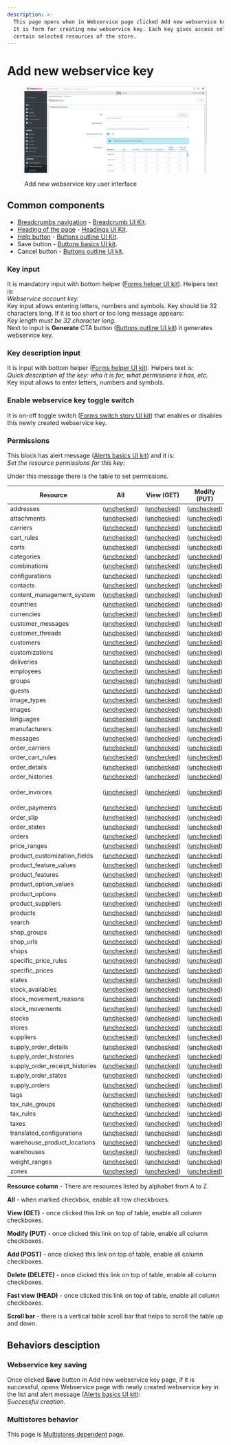 ```yaml
---
description: >-
  This page opens when in Webservice page clicked Add new webservice key button.
  It is form for creating new webservice key. Each key gives access only to
  certain selected resources of the store.
---
```


# Add new webservice key

<figure><img src="../../../../../../.gitbook/assets/image (1) (2) (2).png" alt=""><figcaption><p>Add new webservice key user interface</p></figcaption></figure>

## Common components

* [Breadcrumbs navigation](../../../../common-components/breadcrumbs.md) - [Breadcrumb UI Kit](https://build.prestashop.com/prestashop-ui-kit/?path=/story/breadcrumb--breadcrumb).
* [Heading of the page](../../../../common-components/heading-of-the-page.md) - [Headings UI Kit](https://build.prestashop.com/prestashop-ui-kit/?path=/story/headings--headings).
* [Help button](../../../../common-components/help-button.md) - [Buttons outline UI Kit](https://build.prestashop.com/prestashop-ui-kit/?path=/story/buttons--outline).
* Save button - [Buttons basics UI kit](https://build.prestashop.com/prestashop-ui-kit/?path=/story/buttons--basics).
* Cancel button - [Buttons outline UI kit](https://build.prestashop.com/prestashop-ui-kit/?path=/story/buttons--outline).

### Key input

It is mandatory input with bottom helper ([Forms helper UI kit](https://build.prestashop.com/prestashop-ui-kit/?path=/story/forms--helpers)). Helpers text is: \
_Webservice account key._ \
Key input allows entering letters, numbers and symbols. Key should be 32 characters long. If it is too short or too long message appears: \
_Key length must be 32 character long._\
Next to input is **Generate** CTA button ([Buttons outline UI kit](https://build.prestashop.com/prestashop-ui-kit/?path=/story/buttons--outline)) it generates webservice key.

### Key description input

It is input with bottom helper ([Forms helper UI kit](https://build.prestashop.com/prestashop-ui-kit/?path=/story/forms--helpers)). Helpers text is: \
_Quick description of the key: who it is for, what permissions it has, etc._\
Key input allows to enter letters, numbers and symbols.&#x20;

### Enable webservice key toggle switch

It is on-off toggle switch ([Forms switch story UI kit](https://build.prestashop.com/prestashop-ui-kit/?path=/story/forms--switch-story)) that enables or disables this newly created webservice key.

### Permissions

This block has alert message ([Alerts basics UI kit](https://build.prestashop.com/prestashop-ui-kit/?path=/story/alerts--basics)) and it is:\
_Set the resource permissions for this key:_

Under this message there is the table to set permissions.

| Resource                          | All                                                                                                           | View (GET)                                                                                                    | Modify (PUT)                                                                                                  | Add (POST)                                                                                                    | Delete (DELETE)                                                                                               | Fast view (HEAD)                                                                                              |
| --------------------------------- | ------------------------------------------------------------------------------------------------------------- | ------------------------------------------------------------------------------------------------------------- | ------------------------------------------------------------------------------------------------------------- | ------------------------------------------------------------------------------------------------------------- | ------------------------------------------------------------------------------------------------------------- | ------------------------------------------------------------------------------------------------------------- |
| addresses                         | ([unchecked](https://build.prestashop-project.org/prestashop-ui-kit/?path=/story/forms--stylised-checkboxes)) | ([unchecked](https://build.prestashop-project.org/prestashop-ui-kit/?path=/story/forms--stylised-checkboxes)) | ([unchecked](https://build.prestashop-project.org/prestashop-ui-kit/?path=/story/forms--stylised-checkboxes)) | ([unchecked](https://build.prestashop-project.org/prestashop-ui-kit/?path=/story/forms--stylised-checkboxes)) | ([unchecked](https://build.prestashop-project.org/prestashop-ui-kit/?path=/story/forms--stylised-checkboxes)) | ([unchecked](https://build.prestashop-project.org/prestashop-ui-kit/?path=/story/forms--stylised-checkboxes)) |
| attachments                       | ([unchecked](https://build.prestashop-project.org/prestashop-ui-kit/?path=/story/forms--stylised-checkboxes)) | ([unchecked](https://build.prestashop-project.org/prestashop-ui-kit/?path=/story/forms--stylised-checkboxes)) | ([unchecked](https://build.prestashop-project.org/prestashop-ui-kit/?path=/story/forms--stylised-checkboxes)) | ([unchecked](https://build.prestashop-project.org/prestashop-ui-kit/?path=/story/forms--stylised-checkboxes)) | ([unchecked](https://build.prestashop-project.org/prestashop-ui-kit/?path=/story/forms--stylised-checkboxes)) | ([unchecked](https://build.prestashop-project.org/prestashop-ui-kit/?path=/story/forms--stylised-checkboxes)) |
| carriers                          | ([unchecked](https://build.prestashop-project.org/prestashop-ui-kit/?path=/story/forms--stylised-checkboxes)) | ([unchecked](https://build.prestashop-project.org/prestashop-ui-kit/?path=/story/forms--stylised-checkboxes)) | ([unchecked](https://build.prestashop-project.org/prestashop-ui-kit/?path=/story/forms--stylised-checkboxes)) | ([unchecked](https://build.prestashop-project.org/prestashop-ui-kit/?path=/story/forms--stylised-checkboxes)) | ([unchecked](https://build.prestashop-project.org/prestashop-ui-kit/?path=/story/forms--stylised-checkboxes)) | ([unchecked](https://build.prestashop-project.org/prestashop-ui-kit/?path=/story/forms--stylised-checkboxes)) |
| cart\_rules                       | ([unchecked](https://build.prestashop-project.org/prestashop-ui-kit/?path=/story/forms--stylised-checkboxes)) | ([unchecked](https://build.prestashop-project.org/prestashop-ui-kit/?path=/story/forms--stylised-checkboxes)) | ([unchecked](https://build.prestashop-project.org/prestashop-ui-kit/?path=/story/forms--stylised-checkboxes)) | ([unchecked](https://build.prestashop-project.org/prestashop-ui-kit/?path=/story/forms--stylised-checkboxes)) | ([unchecked](https://build.prestashop-project.org/prestashop-ui-kit/?path=/story/forms--stylised-checkboxes)) | ([unchecked](https://build.prestashop-project.org/prestashop-ui-kit/?path=/story/forms--stylised-checkboxes)) |
| carts                             | ([unchecked](https://build.prestashop-project.org/prestashop-ui-kit/?path=/story/forms--stylised-checkboxes)) | ([unchecked](https://build.prestashop-project.org/prestashop-ui-kit/?path=/story/forms--stylised-checkboxes)) | ([unchecked](https://build.prestashop-project.org/prestashop-ui-kit/?path=/story/forms--stylised-checkboxes)) | ([unchecked](https://build.prestashop-project.org/prestashop-ui-kit/?path=/story/forms--stylised-checkboxes)) | ([unchecked](https://build.prestashop-project.org/prestashop-ui-kit/?path=/story/forms--stylised-checkboxes)) | ([unchecked](https://build.prestashop-project.org/prestashop-ui-kit/?path=/story/forms--stylised-checkboxes)) |
| categories                        | ([unchecked](https://build.prestashop-project.org/prestashop-ui-kit/?path=/story/forms--stylised-checkboxes)) | ([unchecked](https://build.prestashop-project.org/prestashop-ui-kit/?path=/story/forms--stylised-checkboxes)) | ([unchecked](https://build.prestashop-project.org/prestashop-ui-kit/?path=/story/forms--stylised-checkboxes)) | ([unchecked](https://build.prestashop-project.org/prestashop-ui-kit/?path=/story/forms--stylised-checkboxes)) | ([unchecked](https://build.prestashop-project.org/prestashop-ui-kit/?path=/story/forms--stylised-checkboxes)) | ([unchecked](https://build.prestashop-project.org/prestashop-ui-kit/?path=/story/forms--stylised-checkboxes)) |
| combinations                      | ([unchecked](https://build.prestashop-project.org/prestashop-ui-kit/?path=/story/forms--stylised-checkboxes)) | ([unchecked](https://build.prestashop-project.org/prestashop-ui-kit/?path=/story/forms--stylised-checkboxes)) | ([unchecked](https://build.prestashop-project.org/prestashop-ui-kit/?path=/story/forms--stylised-checkboxes)) | ([unchecked](https://build.prestashop-project.org/prestashop-ui-kit/?path=/story/forms--stylised-checkboxes)) | ([unchecked](https://build.prestashop-project.org/prestashop-ui-kit/?path=/story/forms--stylised-checkboxes)) | ([unchecked](https://build.prestashop-project.org/prestashop-ui-kit/?path=/story/forms--stylised-checkboxes)) |
| configurations                    | ([unchecked](https://build.prestashop-project.org/prestashop-ui-kit/?path=/story/forms--stylised-checkboxes)) | ([unchecked](https://build.prestashop-project.org/prestashop-ui-kit/?path=/story/forms--stylised-checkboxes)) | ([unchecked](https://build.prestashop-project.org/prestashop-ui-kit/?path=/story/forms--stylised-checkboxes)) | ([unchecked](https://build.prestashop-project.org/prestashop-ui-kit/?path=/story/forms--stylised-checkboxes)) | ([unchecked](https://build.prestashop-project.org/prestashop-ui-kit/?path=/story/forms--stylised-checkboxes)) | ([unchecked](https://build.prestashop-project.org/prestashop-ui-kit/?path=/story/forms--stylised-checkboxes)) |
| contacts                          | ([unchecked](https://build.prestashop-project.org/prestashop-ui-kit/?path=/story/forms--stylised-checkboxes)) | ([unchecked](https://build.prestashop-project.org/prestashop-ui-kit/?path=/story/forms--stylised-checkboxes)) | ([unchecked](https://build.prestashop-project.org/prestashop-ui-kit/?path=/story/forms--stylised-checkboxes)) | ([unchecked](https://build.prestashop-project.org/prestashop-ui-kit/?path=/story/forms--stylised-checkboxes)) | ([unchecked](https://build.prestashop-project.org/prestashop-ui-kit/?path=/story/forms--stylised-checkboxes)) | ([unchecked](https://build.prestashop-project.org/prestashop-ui-kit/?path=/story/forms--stylised-checkboxes)) |
| content\_management\_system       | ([unchecked](https://build.prestashop-project.org/prestashop-ui-kit/?path=/story/forms--stylised-checkboxes)) | ([unchecked](https://build.prestashop-project.org/prestashop-ui-kit/?path=/story/forms--stylised-checkboxes)) | ([unchecked](https://build.prestashop-project.org/prestashop-ui-kit/?path=/story/forms--stylised-checkboxes)) | ([unchecked](https://build.prestashop-project.org/prestashop-ui-kit/?path=/story/forms--stylised-checkboxes)) | ([unchecked](https://build.prestashop-project.org/prestashop-ui-kit/?path=/story/forms--stylised-checkboxes)) | ([unchecked](https://build.prestashop-project.org/prestashop-ui-kit/?path=/story/forms--stylised-checkboxes)) |
| countries                         | ([unchecked](https://build.prestashop-project.org/prestashop-ui-kit/?path=/story/forms--stylised-checkboxes)) | ([unchecked](https://build.prestashop-project.org/prestashop-ui-kit/?path=/story/forms--stylised-checkboxes)) | ([unchecked](https://build.prestashop-project.org/prestashop-ui-kit/?path=/story/forms--stylised-checkboxes)) | ([unchecked](https://build.prestashop-project.org/prestashop-ui-kit/?path=/story/forms--stylised-checkboxes)) | ([unchecked](https://build.prestashop-project.org/prestashop-ui-kit/?path=/story/forms--stylised-checkboxes)) | ([unchecked](https://build.prestashop-project.org/prestashop-ui-kit/?path=/story/forms--stylised-checkboxes)) |
| currencies                        | ([unchecked](https://build.prestashop-project.org/prestashop-ui-kit/?path=/story/forms--stylised-checkboxes)) | ([unchecked](https://build.prestashop-project.org/prestashop-ui-kit/?path=/story/forms--stylised-checkboxes)) | ([unchecked](https://build.prestashop-project.org/prestashop-ui-kit/?path=/story/forms--stylised-checkboxes)) | ([unchecked](https://build.prestashop-project.org/prestashop-ui-kit/?path=/story/forms--stylised-checkboxes)) | ([unchecked](https://build.prestashop-project.org/prestashop-ui-kit/?path=/story/forms--stylised-checkboxes)) | ([unchecked](https://build.prestashop-project.org/prestashop-ui-kit/?path=/story/forms--stylised-checkboxes)) |
| customer\_messages                | ([unchecked](https://build.prestashop-project.org/prestashop-ui-kit/?path=/story/forms--stylised-checkboxes)) | ([unchecked](https://build.prestashop-project.org/prestashop-ui-kit/?path=/story/forms--stylised-checkboxes)) | ([unchecked](https://build.prestashop-project.org/prestashop-ui-kit/?path=/story/forms--stylised-checkboxes)) | ([unchecked](https://build.prestashop-project.org/prestashop-ui-kit/?path=/story/forms--stylised-checkboxes)) | ([unchecked](https://build.prestashop-project.org/prestashop-ui-kit/?path=/story/forms--stylised-checkboxes)) | ([unchecked](https://build.prestashop-project.org/prestashop-ui-kit/?path=/story/forms--stylised-checkboxes)) |
| customer\_threads                 | ([unchecked](https://build.prestashop-project.org/prestashop-ui-kit/?path=/story/forms--stylised-checkboxes)) | ([unchecked](https://build.prestashop-project.org/prestashop-ui-kit/?path=/story/forms--stylised-checkboxes)) | ([unchecked](https://build.prestashop-project.org/prestashop-ui-kit/?path=/story/forms--stylised-checkboxes)) | ([unchecked](https://build.prestashop-project.org/prestashop-ui-kit/?path=/story/forms--stylised-checkboxes)) | ([unchecked](https://build.prestashop-project.org/prestashop-ui-kit/?path=/story/forms--stylised-checkboxes)) | ([unchecked](https://build.prestashop-project.org/prestashop-ui-kit/?path=/story/forms--stylised-checkboxes)) |
| customers                         | ([unchecked](https://build.prestashop-project.org/prestashop-ui-kit/?path=/story/forms--stylised-checkboxes)) | ([unchecked](https://build.prestashop-project.org/prestashop-ui-kit/?path=/story/forms--stylised-checkboxes)) | ([unchecked](https://build.prestashop-project.org/prestashop-ui-kit/?path=/story/forms--stylised-checkboxes)) | ([unchecked](https://build.prestashop-project.org/prestashop-ui-kit/?path=/story/forms--stylised-checkboxes)) | ([unchecked](https://build.prestashop-project.org/prestashop-ui-kit/?path=/story/forms--stylised-checkboxes)) | ([unchecked](https://build.prestashop-project.org/prestashop-ui-kit/?path=/story/forms--stylised-checkboxes)) |
| customizations                    | ([unchecked](https://build.prestashop-project.org/prestashop-ui-kit/?path=/story/forms--stylised-checkboxes)) | ([unchecked](https://build.prestashop-project.org/prestashop-ui-kit/?path=/story/forms--stylised-checkboxes)) | ([unchecked](https://build.prestashop-project.org/prestashop-ui-kit/?path=/story/forms--stylised-checkboxes)) | ([unchecked](https://build.prestashop-project.org/prestashop-ui-kit/?path=/story/forms--stylised-checkboxes)) | ([unchecked](https://build.prestashop-project.org/prestashop-ui-kit/?path=/story/forms--stylised-checkboxes)) | ([unchecked](https://build.prestashop-project.org/prestashop-ui-kit/?path=/story/forms--stylised-checkboxes)) |
| deliveries                        | ([unchecked](https://build.prestashop-project.org/prestashop-ui-kit/?path=/story/forms--stylised-checkboxes)) | ([unchecked](https://build.prestashop-project.org/prestashop-ui-kit/?path=/story/forms--stylised-checkboxes)) | ([unchecked](https://build.prestashop-project.org/prestashop-ui-kit/?path=/story/forms--stylised-checkboxes)) | ([unchecked](https://build.prestashop-project.org/prestashop-ui-kit/?path=/story/forms--stylised-checkboxes)) | ([unchecked](https://build.prestashop-project.org/prestashop-ui-kit/?path=/story/forms--stylised-checkboxes)) | ([unchecked](https://build.prestashop-project.org/prestashop-ui-kit/?path=/story/forms--stylised-checkboxes)) |
| employees                         | ([unchecked](https://build.prestashop-project.org/prestashop-ui-kit/?path=/story/forms--stylised-checkboxes)) | ([unchecked](https://build.prestashop-project.org/prestashop-ui-kit/?path=/story/forms--stylised-checkboxes)) | ([unchecked](https://build.prestashop-project.org/prestashop-ui-kit/?path=/story/forms--stylised-checkboxes)) | ([unchecked](https://build.prestashop-project.org/prestashop-ui-kit/?path=/story/forms--stylised-checkboxes)) | ([unchecked](https://build.prestashop-project.org/prestashop-ui-kit/?path=/story/forms--stylised-checkboxes)) | ([unchecked](https://build.prestashop-project.org/prestashop-ui-kit/?path=/story/forms--stylised-checkboxes)) |
| groups                            | ([unchecked](https://build.prestashop-project.org/prestashop-ui-kit/?path=/story/forms--stylised-checkboxes)) | ([unchecked](https://build.prestashop-project.org/prestashop-ui-kit/?path=/story/forms--stylised-checkboxes)) | ([unchecked](https://build.prestashop-project.org/prestashop-ui-kit/?path=/story/forms--stylised-checkboxes)) | ([unchecked](https://build.prestashop-project.org/prestashop-ui-kit/?path=/story/forms--stylised-checkboxes)) | ([unchecked](https://build.prestashop-project.org/prestashop-ui-kit/?path=/story/forms--stylised-checkboxes)) | ([unchecked](https://build.prestashop-project.org/prestashop-ui-kit/?path=/story/forms--stylised-checkboxes)) |
| guests                            | ([unchecked](https://build.prestashop-project.org/prestashop-ui-kit/?path=/story/forms--stylised-checkboxes)) | ([unchecked](https://build.prestashop-project.org/prestashop-ui-kit/?path=/story/forms--stylised-checkboxes)) | ([unchecked](https://build.prestashop-project.org/prestashop-ui-kit/?path=/story/forms--stylised-checkboxes)) | ([unchecked](https://build.prestashop-project.org/prestashop-ui-kit/?path=/story/forms--stylised-checkboxes)) | ([unchecked](https://build.prestashop-project.org/prestashop-ui-kit/?path=/story/forms--stylised-checkboxes)) | ([unchecked](https://build.prestashop-project.org/prestashop-ui-kit/?path=/story/forms--stylised-checkboxes)) |
| image\_types                      | ([unchecked](https://build.prestashop-project.org/prestashop-ui-kit/?path=/story/forms--stylised-checkboxes)) | ([unchecked](https://build.prestashop-project.org/prestashop-ui-kit/?path=/story/forms--stylised-checkboxes)) | ([unchecked](https://build.prestashop-project.org/prestashop-ui-kit/?path=/story/forms--stylised-checkboxes)) | ([unchecked](https://build.prestashop-project.org/prestashop-ui-kit/?path=/story/forms--stylised-checkboxes)) | ([unchecked](https://build.prestashop-project.org/prestashop-ui-kit/?path=/story/forms--stylised-checkboxes)) | ([unchecked](https://build.prestashop-project.org/prestashop-ui-kit/?path=/story/forms--stylised-checkboxes)) |
| images                            | ([unchecked](https://build.prestashop-project.org/prestashop-ui-kit/?path=/story/forms--stylised-checkboxes)) | ([unchecked](https://build.prestashop-project.org/prestashop-ui-kit/?path=/story/forms--stylised-checkboxes)) | ([unchecked](https://build.prestashop-project.org/prestashop-ui-kit/?path=/story/forms--stylised-checkboxes)) | ([unchecked](https://build.prestashop-project.org/prestashop-ui-kit/?path=/story/forms--stylised-checkboxes)) | ([unchecked](https://build.prestashop-project.org/prestashop-ui-kit/?path=/story/forms--stylised-checkboxes)) | ([unchecked](https://build.prestashop-project.org/prestashop-ui-kit/?path=/story/forms--stylised-checkboxes)) |
| languages                         | ([unchecked](https://build.prestashop-project.org/prestashop-ui-kit/?path=/story/forms--stylised-checkboxes)) | ([unchecked](https://build.prestashop-project.org/prestashop-ui-kit/?path=/story/forms--stylised-checkboxes)) | ([unchecked](https://build.prestashop-project.org/prestashop-ui-kit/?path=/story/forms--stylised-checkboxes)) | ([unchecked](https://build.prestashop-project.org/prestashop-ui-kit/?path=/story/forms--stylised-checkboxes)) | ([unchecked](https://build.prestashop-project.org/prestashop-ui-kit/?path=/story/forms--stylised-checkboxes)) | ([unchecked](https://build.prestashop-project.org/prestashop-ui-kit/?path=/story/forms--stylised-checkboxes)) |
| manufacturers                     | ([unchecked](https://build.prestashop-project.org/prestashop-ui-kit/?path=/story/forms--stylised-checkboxes)) | ([unchecked](https://build.prestashop-project.org/prestashop-ui-kit/?path=/story/forms--stylised-checkboxes)) | ([unchecked](https://build.prestashop-project.org/prestashop-ui-kit/?path=/story/forms--stylised-checkboxes)) | ([unchecked](https://build.prestashop-project.org/prestashop-ui-kit/?path=/story/forms--stylised-checkboxes)) | ([unchecked](https://build.prestashop-project.org/prestashop-ui-kit/?path=/story/forms--stylised-checkboxes)) | ([unchecked](https://build.prestashop-project.org/prestashop-ui-kit/?path=/story/forms--stylised-checkboxes)) |
| messages                          | ([unchecked](https://build.prestashop-project.org/prestashop-ui-kit/?path=/story/forms--stylised-checkboxes)) | ([unchecked](https://build.prestashop-project.org/prestashop-ui-kit/?path=/story/forms--stylised-checkboxes)) | ([unchecked](https://build.prestashop-project.org/prestashop-ui-kit/?path=/story/forms--stylised-checkboxes)) | ([unchecked](https://build.prestashop-project.org/prestashop-ui-kit/?path=/story/forms--stylised-checkboxes)) | ([unchecked](https://build.prestashop-project.org/prestashop-ui-kit/?path=/story/forms--stylised-checkboxes)) | ([unchecked](https://build.prestashop-project.org/prestashop-ui-kit/?path=/story/forms--stylised-checkboxes)) |
| order\_carriers                   | ([unchecked](https://build.prestashop-project.org/prestashop-ui-kit/?path=/story/forms--stylised-checkboxes)) | ([unchecked](https://build.prestashop-project.org/prestashop-ui-kit/?path=/story/forms--stylised-checkboxes)) | ([unchecked](https://build.prestashop-project.org/prestashop-ui-kit/?path=/story/forms--stylised-checkboxes)) | ([unchecked](https://build.prestashop-project.org/prestashop-ui-kit/?path=/story/forms--stylised-checkboxes)) | ([unchecked](https://build.prestashop-project.org/prestashop-ui-kit/?path=/story/forms--stylised-checkboxes)) | ([unchecked](https://build.prestashop-project.org/prestashop-ui-kit/?path=/story/forms--stylised-checkboxes)) |
| order\_cart\_rules                | ([unchecked](https://build.prestashop-project.org/prestashop-ui-kit/?path=/story/forms--stylised-checkboxes)) | ([unchecked](https://build.prestashop-project.org/prestashop-ui-kit/?path=/story/forms--stylised-checkboxes)) | ([unchecked](https://build.prestashop-project.org/prestashop-ui-kit/?path=/story/forms--stylised-checkboxes)) | ([unchecked](https://build.prestashop-project.org/prestashop-ui-kit/?path=/story/forms--stylised-checkboxes)) | ([unchecked](https://build.prestashop-project.org/prestashop-ui-kit/?path=/story/forms--stylised-checkboxes)) | ([unchecked](https://build.prestashop-project.org/prestashop-ui-kit/?path=/story/forms--stylised-checkboxes)) |
| order\_details                    | ([unchecked](https://build.prestashop-project.org/prestashop-ui-kit/?path=/story/forms--stylised-checkboxes)) | ([unchecked](https://build.prestashop-project.org/prestashop-ui-kit/?path=/story/forms--stylised-checkboxes)) | ([unchecked](https://build.prestashop-project.org/prestashop-ui-kit/?path=/story/forms--stylised-checkboxes)) | ([unchecked](https://build.prestashop-project.org/prestashop-ui-kit/?path=/story/forms--stylised-checkboxes)) | ([unchecked](https://build.prestashop-project.org/prestashop-ui-kit/?path=/story/forms--stylised-checkboxes)) | ([unchecked](https://build.prestashop-project.org/prestashop-ui-kit/?path=/story/forms--stylised-checkboxes)) |
| order\_histories                  | ([unchecked](https://build.prestashop-project.org/prestashop-ui-kit/?path=/story/forms--stylised-checkboxes)) | ([unchecked](https://build.prestashop-project.org/prestashop-ui-kit/?path=/story/forms--stylised-checkboxes)) | ([unchecked](https://build.prestashop-project.org/prestashop-ui-kit/?path=/story/forms--stylised-checkboxes)) | ([unchecked](https://build.prestashop-project.org/prestashop-ui-kit/?path=/story/forms--stylised-checkboxes)) | ([unchecked](https://build.prestashop-project.org/prestashop-ui-kit/?path=/story/forms--stylised-checkboxes)) | ([unchecked](https://build.prestashop-project.org/prestashop-ui-kit/?path=/story/forms--stylised-checkboxes)) |
| <p>order_invoices<br></p>         | ([unchecked](https://build.prestashop-project.org/prestashop-ui-kit/?path=/story/forms--stylised-checkboxes)) | ([unchecked](https://build.prestashop-project.org/prestashop-ui-kit/?path=/story/forms--stylised-checkboxes)) | ([unchecked](https://build.prestashop-project.org/prestashop-ui-kit/?path=/story/forms--stylised-checkboxes)) | ([unchecked](https://build.prestashop-project.org/prestashop-ui-kit/?path=/story/forms--stylised-checkboxes)) | ([unchecked](https://build.prestashop-project.org/prestashop-ui-kit/?path=/story/forms--stylised-checkboxes)) | ([unchecked](https://build.prestashop-project.org/prestashop-ui-kit/?path=/story/forms--stylised-checkboxes)) |
| order\_payments                   | ([unchecked](https://build.prestashop-project.org/prestashop-ui-kit/?path=/story/forms--stylised-checkboxes)) | ([unchecked](https://build.prestashop-project.org/prestashop-ui-kit/?path=/story/forms--stylised-checkboxes)) | ([unchecked](https://build.prestashop-project.org/prestashop-ui-kit/?path=/story/forms--stylised-checkboxes)) | ([unchecked](https://build.prestashop-project.org/prestashop-ui-kit/?path=/story/forms--stylised-checkboxes)) | ([unchecked](https://build.prestashop-project.org/prestashop-ui-kit/?path=/story/forms--stylised-checkboxes)) | ([unchecked](https://build.prestashop-project.org/prestashop-ui-kit/?path=/story/forms--stylised-checkboxes)) |
| order\_slip                       | ([unchecked](https://build.prestashop-project.org/prestashop-ui-kit/?path=/story/forms--stylised-checkboxes)) | ([unchecked](https://build.prestashop-project.org/prestashop-ui-kit/?path=/story/forms--stylised-checkboxes)) | ([unchecked](https://build.prestashop-project.org/prestashop-ui-kit/?path=/story/forms--stylised-checkboxes)) | ([unchecked](https://build.prestashop-project.org/prestashop-ui-kit/?path=/story/forms--stylised-checkboxes)) | ([unchecked](https://build.prestashop-project.org/prestashop-ui-kit/?path=/story/forms--stylised-checkboxes)) | ([unchecked](https://build.prestashop-project.org/prestashop-ui-kit/?path=/story/forms--stylised-checkboxes)) |
| order\_states                     | ([unchecked](https://build.prestashop-project.org/prestashop-ui-kit/?path=/story/forms--stylised-checkboxes)) | ([unchecked](https://build.prestashop-project.org/prestashop-ui-kit/?path=/story/forms--stylised-checkboxes)) | ([unchecked](https://build.prestashop-project.org/prestashop-ui-kit/?path=/story/forms--stylised-checkboxes)) | ([unchecked](https://build.prestashop-project.org/prestashop-ui-kit/?path=/story/forms--stylised-checkboxes)) | ([unchecked](https://build.prestashop-project.org/prestashop-ui-kit/?path=/story/forms--stylised-checkboxes)) | ([unchecked](https://build.prestashop-project.org/prestashop-ui-kit/?path=/story/forms--stylised-checkboxes)) |
| orders                            | ([unchecked](https://build.prestashop-project.org/prestashop-ui-kit/?path=/story/forms--stylised-checkboxes)) | ([unchecked](https://build.prestashop-project.org/prestashop-ui-kit/?path=/story/forms--stylised-checkboxes)) | ([unchecked](https://build.prestashop-project.org/prestashop-ui-kit/?path=/story/forms--stylised-checkboxes)) | ([unchecked](https://build.prestashop-project.org/prestashop-ui-kit/?path=/story/forms--stylised-checkboxes)) | ([unchecked](https://build.prestashop-project.org/prestashop-ui-kit/?path=/story/forms--stylised-checkboxes)) | ([unchecked](https://build.prestashop-project.org/prestashop-ui-kit/?path=/story/forms--stylised-checkboxes)) |
| price\_ranges                     | ([unchecked](https://build.prestashop-project.org/prestashop-ui-kit/?path=/story/forms--stylised-checkboxes)) | ([unchecked](https://build.prestashop-project.org/prestashop-ui-kit/?path=/story/forms--stylised-checkboxes)) | ([unchecked](https://build.prestashop-project.org/prestashop-ui-kit/?path=/story/forms--stylised-checkboxes)) | ([unchecked](https://build.prestashop-project.org/prestashop-ui-kit/?path=/story/forms--stylised-checkboxes)) | ([unchecked](https://build.prestashop-project.org/prestashop-ui-kit/?path=/story/forms--stylised-checkboxes)) | ([unchecked](https://build.prestashop-project.org/prestashop-ui-kit/?path=/story/forms--stylised-checkboxes)) |
| product\_customization\_fields    | ([unchecked](https://build.prestashop-project.org/prestashop-ui-kit/?path=/story/forms--stylised-checkboxes)) | ([unchecked](https://build.prestashop-project.org/prestashop-ui-kit/?path=/story/forms--stylised-checkboxes)) | ([unchecked](https://build.prestashop-project.org/prestashop-ui-kit/?path=/story/forms--stylised-checkboxes)) | ([unchecked](https://build.prestashop-project.org/prestashop-ui-kit/?path=/story/forms--stylised-checkboxes)) | ([unchecked](https://build.prestashop-project.org/prestashop-ui-kit/?path=/story/forms--stylised-checkboxes)) | ([unchecked](https://build.prestashop-project.org/prestashop-ui-kit/?path=/story/forms--stylised-checkboxes)) |
| product\_feature\_values          | ([unchecked](https://build.prestashop-project.org/prestashop-ui-kit/?path=/story/forms--stylised-checkboxes)) | ([unchecked](https://build.prestashop-project.org/prestashop-ui-kit/?path=/story/forms--stylised-checkboxes)) | ([unchecked](https://build.prestashop-project.org/prestashop-ui-kit/?path=/story/forms--stylised-checkboxes)) | ([unchecked](https://build.prestashop-project.org/prestashop-ui-kit/?path=/story/forms--stylised-checkboxes)) | ([unchecked](https://build.prestashop-project.org/prestashop-ui-kit/?path=/story/forms--stylised-checkboxes)) | ([unchecked](https://build.prestashop-project.org/prestashop-ui-kit/?path=/story/forms--stylised-checkboxes)) |
| product\_features                 | ([unchecked](https://build.prestashop-project.org/prestashop-ui-kit/?path=/story/forms--stylised-checkboxes)) | ([unchecked](https://build.prestashop-project.org/prestashop-ui-kit/?path=/story/forms--stylised-checkboxes)) | ([unchecked](https://build.prestashop-project.org/prestashop-ui-kit/?path=/story/forms--stylised-checkboxes)) | ([unchecked](https://build.prestashop-project.org/prestashop-ui-kit/?path=/story/forms--stylised-checkboxes)) | ([unchecked](https://build.prestashop-project.org/prestashop-ui-kit/?path=/story/forms--stylised-checkboxes)) | ([unchecked](https://build.prestashop-project.org/prestashop-ui-kit/?path=/story/forms--stylised-checkboxes)) |
| product\_option\_values           | ([unchecked](https://build.prestashop-project.org/prestashop-ui-kit/?path=/story/forms--stylised-checkboxes)) | ([unchecked](https://build.prestashop-project.org/prestashop-ui-kit/?path=/story/forms--stylised-checkboxes)) | ([unchecked](https://build.prestashop-project.org/prestashop-ui-kit/?path=/story/forms--stylised-checkboxes)) | ([unchecked](https://build.prestashop-project.org/prestashop-ui-kit/?path=/story/forms--stylised-checkboxes)) | ([unchecked](https://build.prestashop-project.org/prestashop-ui-kit/?path=/story/forms--stylised-checkboxes)) | ([unchecked](https://build.prestashop-project.org/prestashop-ui-kit/?path=/story/forms--stylised-checkboxes)) |
| product\_options                  | ([unchecked](https://build.prestashop-project.org/prestashop-ui-kit/?path=/story/forms--stylised-checkboxes)) | ([unchecked](https://build.prestashop-project.org/prestashop-ui-kit/?path=/story/forms--stylised-checkboxes)) | ([unchecked](https://build.prestashop-project.org/prestashop-ui-kit/?path=/story/forms--stylised-checkboxes)) | ([unchecked](https://build.prestashop-project.org/prestashop-ui-kit/?path=/story/forms--stylised-checkboxes)) | ([unchecked](https://build.prestashop-project.org/prestashop-ui-kit/?path=/story/forms--stylised-checkboxes)) | ([unchecked](https://build.prestashop-project.org/prestashop-ui-kit/?path=/story/forms--stylised-checkboxes)) |
| product\_suppliers                | ([unchecked](https://build.prestashop-project.org/prestashop-ui-kit/?path=/story/forms--stylised-checkboxes)) | ([unchecked](https://build.prestashop-project.org/prestashop-ui-kit/?path=/story/forms--stylised-checkboxes)) | ([unchecked](https://build.prestashop-project.org/prestashop-ui-kit/?path=/story/forms--stylised-checkboxes)) | ([unchecked](https://build.prestashop-project.org/prestashop-ui-kit/?path=/story/forms--stylised-checkboxes)) | ([unchecked](https://build.prestashop-project.org/prestashop-ui-kit/?path=/story/forms--stylised-checkboxes)) | ([unchecked](https://build.prestashop-project.org/prestashop-ui-kit/?path=/story/forms--stylised-checkboxes)) |
| products                          | ([unchecked](https://build.prestashop-project.org/prestashop-ui-kit/?path=/story/forms--stylised-checkboxes)) | ([unchecked](https://build.prestashop-project.org/prestashop-ui-kit/?path=/story/forms--stylised-checkboxes)) | ([unchecked](https://build.prestashop-project.org/prestashop-ui-kit/?path=/story/forms--stylised-checkboxes)) | ([unchecked](https://build.prestashop-project.org/prestashop-ui-kit/?path=/story/forms--stylised-checkboxes)) | ([unchecked](https://build.prestashop-project.org/prestashop-ui-kit/?path=/story/forms--stylised-checkboxes)) | ([unchecked](https://build.prestashop-project.org/prestashop-ui-kit/?path=/story/forms--stylised-checkboxes)) |
| search                            | ([unchecked](https://build.prestashop-project.org/prestashop-ui-kit/?path=/story/forms--stylised-checkboxes)) | ([unchecked](https://build.prestashop-project.org/prestashop-ui-kit/?path=/story/forms--stylised-checkboxes)) | ([unchecked](https://build.prestashop-project.org/prestashop-ui-kit/?path=/story/forms--stylised-checkboxes)) | ([unchecked](https://build.prestashop-project.org/prestashop-ui-kit/?path=/story/forms--stylised-checkboxes)) | ([unchecked](https://build.prestashop-project.org/prestashop-ui-kit/?path=/story/forms--stylised-checkboxes)) | ([unchecked](https://build.prestashop-project.org/prestashop-ui-kit/?path=/story/forms--stylised-checkboxes)) |
| shop\_groups                      | ([unchecked](https://build.prestashop-project.org/prestashop-ui-kit/?path=/story/forms--stylised-checkboxes)) | ([unchecked](https://build.prestashop-project.org/prestashop-ui-kit/?path=/story/forms--stylised-checkboxes)) | ([unchecked](https://build.prestashop-project.org/prestashop-ui-kit/?path=/story/forms--stylised-checkboxes)) | ([unchecked](https://build.prestashop-project.org/prestashop-ui-kit/?path=/story/forms--stylised-checkboxes)) | ([unchecked](https://build.prestashop-project.org/prestashop-ui-kit/?path=/story/forms--stylised-checkboxes)) | ([unchecked](https://build.prestashop-project.org/prestashop-ui-kit/?path=/story/forms--stylised-checkboxes)) |
| shop\_urls                        | ([unchecked](https://build.prestashop-project.org/prestashop-ui-kit/?path=/story/forms--stylised-checkboxes)) | ([unchecked](https://build.prestashop-project.org/prestashop-ui-kit/?path=/story/forms--stylised-checkboxes)) | ([unchecked](https://build.prestashop-project.org/prestashop-ui-kit/?path=/story/forms--stylised-checkboxes)) | ([unchecked](https://build.prestashop-project.org/prestashop-ui-kit/?path=/story/forms--stylised-checkboxes)) | ([unchecked](https://build.prestashop-project.org/prestashop-ui-kit/?path=/story/forms--stylised-checkboxes)) | ([unchecked](https://build.prestashop-project.org/prestashop-ui-kit/?path=/story/forms--stylised-checkboxes)) |
| shops                             | ([unchecked](https://build.prestashop-project.org/prestashop-ui-kit/?path=/story/forms--stylised-checkboxes)) | ([unchecked](https://build.prestashop-project.org/prestashop-ui-kit/?path=/story/forms--stylised-checkboxes)) | ([unchecked](https://build.prestashop-project.org/prestashop-ui-kit/?path=/story/forms--stylised-checkboxes)) | ([unchecked](https://build.prestashop-project.org/prestashop-ui-kit/?path=/story/forms--stylised-checkboxes)) | ([unchecked](https://build.prestashop-project.org/prestashop-ui-kit/?path=/story/forms--stylised-checkboxes)) | ([unchecked](https://build.prestashop-project.org/prestashop-ui-kit/?path=/story/forms--stylised-checkboxes)) |
| specific\_price\_rules            | ([unchecked](https://build.prestashop-project.org/prestashop-ui-kit/?path=/story/forms--stylised-checkboxes)) | ([unchecked](https://build.prestashop-project.org/prestashop-ui-kit/?path=/story/forms--stylised-checkboxes)) | ([unchecked](https://build.prestashop-project.org/prestashop-ui-kit/?path=/story/forms--stylised-checkboxes)) | ([unchecked](https://build.prestashop-project.org/prestashop-ui-kit/?path=/story/forms--stylised-checkboxes)) | ([unchecked](https://build.prestashop-project.org/prestashop-ui-kit/?path=/story/forms--stylised-checkboxes)) | ([unchecked](https://build.prestashop-project.org/prestashop-ui-kit/?path=/story/forms--stylised-checkboxes)) |
| specific\_prices                  | ([unchecked](https://build.prestashop-project.org/prestashop-ui-kit/?path=/story/forms--stylised-checkboxes)) | ([unchecked](https://build.prestashop-project.org/prestashop-ui-kit/?path=/story/forms--stylised-checkboxes)) | ([unchecked](https://build.prestashop-project.org/prestashop-ui-kit/?path=/story/forms--stylised-checkboxes)) | ([unchecked](https://build.prestashop-project.org/prestashop-ui-kit/?path=/story/forms--stylised-checkboxes)) | ([unchecked](https://build.prestashop-project.org/prestashop-ui-kit/?path=/story/forms--stylised-checkboxes)) | ([unchecked](https://build.prestashop-project.org/prestashop-ui-kit/?path=/story/forms--stylised-checkboxes)) |
| states                            | ([unchecked](https://build.prestashop-project.org/prestashop-ui-kit/?path=/story/forms--stylised-checkboxes)) | ([unchecked](https://build.prestashop-project.org/prestashop-ui-kit/?path=/story/forms--stylised-checkboxes)) | ([unchecked](https://build.prestashop-project.org/prestashop-ui-kit/?path=/story/forms--stylised-checkboxes)) | ([unchecked](https://build.prestashop-project.org/prestashop-ui-kit/?path=/story/forms--stylised-checkboxes)) | ([unchecked](https://build.prestashop-project.org/prestashop-ui-kit/?path=/story/forms--stylised-checkboxes)) | ([unchecked](https://build.prestashop-project.org/prestashop-ui-kit/?path=/story/forms--stylised-checkboxes)) |
| stock\_availables                 | ([unchecked](https://build.prestashop-project.org/prestashop-ui-kit/?path=/story/forms--stylised-checkboxes)) | ([unchecked](https://build.prestashop-project.org/prestashop-ui-kit/?path=/story/forms--stylised-checkboxes)) | ([unchecked](https://build.prestashop-project.org/prestashop-ui-kit/?path=/story/forms--stylised-checkboxes)) | ([unchecked](https://build.prestashop-project.org/prestashop-ui-kit/?path=/story/forms--stylised-checkboxes)) | ([unchecked](https://build.prestashop-project.org/prestashop-ui-kit/?path=/story/forms--stylised-checkboxes)) | ([unchecked](https://build.prestashop-project.org/prestashop-ui-kit/?path=/story/forms--stylised-checkboxes)) |
| stock\_movement\_reasons          | ([unchecked](https://build.prestashop-project.org/prestashop-ui-kit/?path=/story/forms--stylised-checkboxes)) | ([unchecked](https://build.prestashop-project.org/prestashop-ui-kit/?path=/story/forms--stylised-checkboxes)) | ([unchecked](https://build.prestashop-project.org/prestashop-ui-kit/?path=/story/forms--stylised-checkboxes)) | ([unchecked](https://build.prestashop-project.org/prestashop-ui-kit/?path=/story/forms--stylised-checkboxes)) | ([unchecked](https://build.prestashop-project.org/prestashop-ui-kit/?path=/story/forms--stylised-checkboxes)) | ([unchecked](https://build.prestashop-project.org/prestashop-ui-kit/?path=/story/forms--stylised-checkboxes)) |
| stock\_movements                  | ([unchecked](https://build.prestashop-project.org/prestashop-ui-kit/?path=/story/forms--stylised-checkboxes)) | ([unchecked](https://build.prestashop-project.org/prestashop-ui-kit/?path=/story/forms--stylised-checkboxes)) | ([unchecked](https://build.prestashop-project.org/prestashop-ui-kit/?path=/story/forms--stylised-checkboxes)) | ([unchecked](https://build.prestashop-project.org/prestashop-ui-kit/?path=/story/forms--stylised-checkboxes)) | ([unchecked](https://build.prestashop-project.org/prestashop-ui-kit/?path=/story/forms--stylised-checkboxes)) | ([unchecked](https://build.prestashop-project.org/prestashop-ui-kit/?path=/story/forms--stylised-checkboxes)) |
| stocks                            | ([unchecked](https://build.prestashop-project.org/prestashop-ui-kit/?path=/story/forms--stylised-checkboxes)) | ([unchecked](https://build.prestashop-project.org/prestashop-ui-kit/?path=/story/forms--stylised-checkboxes)) | ([unchecked](https://build.prestashop-project.org/prestashop-ui-kit/?path=/story/forms--stylised-checkboxes)) | ([unchecked](https://build.prestashop-project.org/prestashop-ui-kit/?path=/story/forms--stylised-checkboxes)) | ([unchecked](https://build.prestashop-project.org/prestashop-ui-kit/?path=/story/forms--stylised-checkboxes)) | ([unchecked](https://build.prestashop-project.org/prestashop-ui-kit/?path=/story/forms--stylised-checkboxes)) |
| stores                            | ([unchecked](https://build.prestashop-project.org/prestashop-ui-kit/?path=/story/forms--stylised-checkboxes)) | ([unchecked](https://build.prestashop-project.org/prestashop-ui-kit/?path=/story/forms--stylised-checkboxes)) | ([unchecked](https://build.prestashop-project.org/prestashop-ui-kit/?path=/story/forms--stylised-checkboxes)) | ([unchecked](https://build.prestashop-project.org/prestashop-ui-kit/?path=/story/forms--stylised-checkboxes)) | ([unchecked](https://build.prestashop-project.org/prestashop-ui-kit/?path=/story/forms--stylised-checkboxes)) | ([unchecked](https://build.prestashop-project.org/prestashop-ui-kit/?path=/story/forms--stylised-checkboxes)) |
| suppliers                         | ([unchecked](https://build.prestashop-project.org/prestashop-ui-kit/?path=/story/forms--stylised-checkboxes)) | ([unchecked](https://build.prestashop-project.org/prestashop-ui-kit/?path=/story/forms--stylised-checkboxes)) | ([unchecked](https://build.prestashop-project.org/prestashop-ui-kit/?path=/story/forms--stylised-checkboxes)) | ([unchecked](https://build.prestashop-project.org/prestashop-ui-kit/?path=/story/forms--stylised-checkboxes)) | ([unchecked](https://build.prestashop-project.org/prestashop-ui-kit/?path=/story/forms--stylised-checkboxes)) | ([unchecked](https://build.prestashop-project.org/prestashop-ui-kit/?path=/story/forms--stylised-checkboxes)) |
| supply\_order\_details            | ([unchecked](https://build.prestashop-project.org/prestashop-ui-kit/?path=/story/forms--stylised-checkboxes)) | ([unchecked](https://build.prestashop-project.org/prestashop-ui-kit/?path=/story/forms--stylised-checkboxes)) | ([unchecked](https://build.prestashop-project.org/prestashop-ui-kit/?path=/story/forms--stylised-checkboxes)) | ([unchecked](https://build.prestashop-project.org/prestashop-ui-kit/?path=/story/forms--stylised-checkboxes)) | ([unchecked](https://build.prestashop-project.org/prestashop-ui-kit/?path=/story/forms--stylised-checkboxes)) | ([unchecked](https://build.prestashop-project.org/prestashop-ui-kit/?path=/story/forms--stylised-checkboxes)) |
| supply\_order\_histories          | ([unchecked](https://build.prestashop-project.org/prestashop-ui-kit/?path=/story/forms--stylised-checkboxes)) | ([unchecked](https://build.prestashop-project.org/prestashop-ui-kit/?path=/story/forms--stylised-checkboxes)) | ([unchecked](https://build.prestashop-project.org/prestashop-ui-kit/?path=/story/forms--stylised-checkboxes)) | ([unchecked](https://build.prestashop-project.org/prestashop-ui-kit/?path=/story/forms--stylised-checkboxes)) | ([unchecked](https://build.prestashop-project.org/prestashop-ui-kit/?path=/story/forms--stylised-checkboxes)) | ([unchecked](https://build.prestashop-project.org/prestashop-ui-kit/?path=/story/forms--stylised-checkboxes)) |
| supply\_order\_receipt\_histories | ([unchecked](https://build.prestashop-project.org/prestashop-ui-kit/?path=/story/forms--stylised-checkboxes)) | ([unchecked](https://build.prestashop-project.org/prestashop-ui-kit/?path=/story/forms--stylised-checkboxes)) | ([unchecked](https://build.prestashop-project.org/prestashop-ui-kit/?path=/story/forms--stylised-checkboxes)) | ([unchecked](https://build.prestashop-project.org/prestashop-ui-kit/?path=/story/forms--stylised-checkboxes)) | ([unchecked](https://build.prestashop-project.org/prestashop-ui-kit/?path=/story/forms--stylised-checkboxes)) | ([unchecked](https://build.prestashop-project.org/prestashop-ui-kit/?path=/story/forms--stylised-checkboxes)) |
| supply\_order\_states             | ([unchecked](https://build.prestashop-project.org/prestashop-ui-kit/?path=/story/forms--stylised-checkboxes)) | ([unchecked](https://build.prestashop-project.org/prestashop-ui-kit/?path=/story/forms--stylised-checkboxes)) | ([unchecked](https://build.prestashop-project.org/prestashop-ui-kit/?path=/story/forms--stylised-checkboxes)) | ([unchecked](https://build.prestashop-project.org/prestashop-ui-kit/?path=/story/forms--stylised-checkboxes)) | ([unchecked](https://build.prestashop-project.org/prestashop-ui-kit/?path=/story/forms--stylised-checkboxes)) | ([unchecked](https://build.prestashop-project.org/prestashop-ui-kit/?path=/story/forms--stylised-checkboxes)) |
| supply\_orders                    | ([unchecked](https://build.prestashop-project.org/prestashop-ui-kit/?path=/story/forms--stylised-checkboxes)) | ([unchecked](https://build.prestashop-project.org/prestashop-ui-kit/?path=/story/forms--stylised-checkboxes)) | ([unchecked](https://build.prestashop-project.org/prestashop-ui-kit/?path=/story/forms--stylised-checkboxes)) | ([unchecked](https://build.prestashop-project.org/prestashop-ui-kit/?path=/story/forms--stylised-checkboxes)) | ([unchecked](https://build.prestashop-project.org/prestashop-ui-kit/?path=/story/forms--stylised-checkboxes)) | ([unchecked](https://build.prestashop-project.org/prestashop-ui-kit/?path=/story/forms--stylised-checkboxes)) |
| tags                              | ([unchecked](https://build.prestashop-project.org/prestashop-ui-kit/?path=/story/forms--stylised-checkboxes)) | ([unchecked](https://build.prestashop-project.org/prestashop-ui-kit/?path=/story/forms--stylised-checkboxes)) | ([unchecked](https://build.prestashop-project.org/prestashop-ui-kit/?path=/story/forms--stylised-checkboxes)) | ([unchecked](https://build.prestashop-project.org/prestashop-ui-kit/?path=/story/forms--stylised-checkboxes)) | ([unchecked](https://build.prestashop-project.org/prestashop-ui-kit/?path=/story/forms--stylised-checkboxes)) | ([unchecked](https://build.prestashop-project.org/prestashop-ui-kit/?path=/story/forms--stylised-checkboxes)) |
| tax\_rule\_groups                 | ([unchecked](https://build.prestashop-project.org/prestashop-ui-kit/?path=/story/forms--stylised-checkboxes)) | ([unchecked](https://build.prestashop-project.org/prestashop-ui-kit/?path=/story/forms--stylised-checkboxes)) | ([unchecked](https://build.prestashop-project.org/prestashop-ui-kit/?path=/story/forms--stylised-checkboxes)) | ([unchecked](https://build.prestashop-project.org/prestashop-ui-kit/?path=/story/forms--stylised-checkboxes)) | ([unchecked](https://build.prestashop-project.org/prestashop-ui-kit/?path=/story/forms--stylised-checkboxes)) | ([unchecked](https://build.prestashop-project.org/prestashop-ui-kit/?path=/story/forms--stylised-checkboxes)) |
| tax\_rules                        | ([unchecked](https://build.prestashop-project.org/prestashop-ui-kit/?path=/story/forms--stylised-checkboxes)) | ([unchecked](https://build.prestashop-project.org/prestashop-ui-kit/?path=/story/forms--stylised-checkboxes)) | ([unchecked](https://build.prestashop-project.org/prestashop-ui-kit/?path=/story/forms--stylised-checkboxes)) | ([unchecked](https://build.prestashop-project.org/prestashop-ui-kit/?path=/story/forms--stylised-checkboxes)) | ([unchecked](https://build.prestashop-project.org/prestashop-ui-kit/?path=/story/forms--stylised-checkboxes)) | ([unchecked](https://build.prestashop-project.org/prestashop-ui-kit/?path=/story/forms--stylised-checkboxes)) |
| taxes                             | ([unchecked](https://build.prestashop-project.org/prestashop-ui-kit/?path=/story/forms--stylised-checkboxes)) | ([unchecked](https://build.prestashop-project.org/prestashop-ui-kit/?path=/story/forms--stylised-checkboxes)) | ([unchecked](https://build.prestashop-project.org/prestashop-ui-kit/?path=/story/forms--stylised-checkboxes)) | ([unchecked](https://build.prestashop-project.org/prestashop-ui-kit/?path=/story/forms--stylised-checkboxes)) | ([unchecked](https://build.prestashop-project.org/prestashop-ui-kit/?path=/story/forms--stylised-checkboxes)) | ([unchecked](https://build.prestashop-project.org/prestashop-ui-kit/?path=/story/forms--stylised-checkboxes)) |
| translated\_configurations        | ([unchecked](https://build.prestashop-project.org/prestashop-ui-kit/?path=/story/forms--stylised-checkboxes)) | ([unchecked](https://build.prestashop-project.org/prestashop-ui-kit/?path=/story/forms--stylised-checkboxes)) | ([unchecked](https://build.prestashop-project.org/prestashop-ui-kit/?path=/story/forms--stylised-checkboxes)) | ([unchecked](https://build.prestashop-project.org/prestashop-ui-kit/?path=/story/forms--stylised-checkboxes)) | ([unchecked](https://build.prestashop-project.org/prestashop-ui-kit/?path=/story/forms--stylised-checkboxes)) | ([unchecked](https://build.prestashop-project.org/prestashop-ui-kit/?path=/story/forms--stylised-checkboxes)) |
| warehouse\_product\_locations     | ([unchecked](https://build.prestashop-project.org/prestashop-ui-kit/?path=/story/forms--stylised-checkboxes)) | ([unchecked](https://build.prestashop-project.org/prestashop-ui-kit/?path=/story/forms--stylised-checkboxes)) | ([unchecked](https://build.prestashop-project.org/prestashop-ui-kit/?path=/story/forms--stylised-checkboxes)) | ([unchecked](https://build.prestashop-project.org/prestashop-ui-kit/?path=/story/forms--stylised-checkboxes)) | ([unchecked](https://build.prestashop-project.org/prestashop-ui-kit/?path=/story/forms--stylised-checkboxes)) | ([unchecked](https://build.prestashop-project.org/prestashop-ui-kit/?path=/story/forms--stylised-checkboxes)) |
| warehouses                        | ([unchecked](https://build.prestashop-project.org/prestashop-ui-kit/?path=/story/forms--stylised-checkboxes)) | ([unchecked](https://build.prestashop-project.org/prestashop-ui-kit/?path=/story/forms--stylised-checkboxes)) | ([unchecked](https://build.prestashop-project.org/prestashop-ui-kit/?path=/story/forms--stylised-checkboxes)) | ([unchecked](https://build.prestashop-project.org/prestashop-ui-kit/?path=/story/forms--stylised-checkboxes)) | ([unchecked](https://build.prestashop-project.org/prestashop-ui-kit/?path=/story/forms--stylised-checkboxes)) | ([unchecked](https://build.prestashop-project.org/prestashop-ui-kit/?path=/story/forms--stylised-checkboxes)) |
| weight\_ranges                    | ([unchecked](https://build.prestashop-project.org/prestashop-ui-kit/?path=/story/forms--stylised-checkboxes)) | ([unchecked](https://build.prestashop-project.org/prestashop-ui-kit/?path=/story/forms--stylised-checkboxes)) | ([unchecked](https://build.prestashop-project.org/prestashop-ui-kit/?path=/story/forms--stylised-checkboxes)) | ([unchecked](https://build.prestashop-project.org/prestashop-ui-kit/?path=/story/forms--stylised-checkboxes)) | ([unchecked](https://build.prestashop-project.org/prestashop-ui-kit/?path=/story/forms--stylised-checkboxes)) | ([unchecked](https://build.prestashop-project.org/prestashop-ui-kit/?path=/story/forms--stylised-checkboxes)) |
| zones                             | ([unchecked](https://build.prestashop-project.org/prestashop-ui-kit/?path=/story/forms--stylised-checkboxes)) | ([unchecked](https://build.prestashop-project.org/prestashop-ui-kit/?path=/story/forms--stylised-checkboxes)) | ([unchecked](https://build.prestashop-project.org/prestashop-ui-kit/?path=/story/forms--stylised-checkboxes)) | ([unchecked](https://build.prestashop-project.org/prestashop-ui-kit/?path=/story/forms--stylised-checkboxes)) | ([unchecked](https://build.prestashop-project.org/prestashop-ui-kit/?path=/story/forms--stylised-checkboxes)) | ([unchecked](https://build.prestashop-project.org/prestashop-ui-kit/?path=/story/forms--stylised-checkboxes)) |

**Resource column** - There are resources listed by alphabet from A to Z.

**All** - when marked checkbox, enable all row checkboxes.

**View (GET)** - once clicked this link on top of table, enable all column checkboxes.

**Modify (PUT)** - once clicked this link on top of table, enable all column checkboxes.

**Add (POST)** - once clicked this link on top of table, enable all column checkboxes.

**Delete (DELETE)** - once clicked this link on top of table, enable all column checkboxes.

**Fast view (HEAD)** - once clicked this link on top of table, enable all column checkboxes.

**Scroll bar** - there is a vertical table scroll bar that helps to scroll the table up and down.

###

## Behaviors desciption

### Webservice key saving

Once clicked **Save** button in Add new webservice key page, if it is successful, opens Webservice page with newly created webservice key in the list and alert message ([Alerts basics UI kit](https://build.prestashop.com/prestashop-ui-kit/?path=/story/alerts--basics)):\
_Successful creation._

### Multistores behavior

This page is [Multistores dependent](../../../../common-components/multistores-dependent.md) page.
